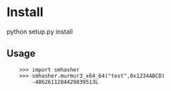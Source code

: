 Install
=======
python setup.py install


Usage
-----

        >>> import smhasher
        >>> smhasher.murmur3_x64_64("test",0x1234ABCD)
            -4862611284429839513L


